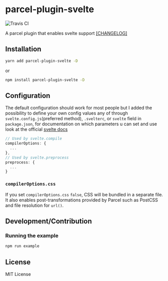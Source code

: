# parcel-plugin-svelte

![Travis CI](https://travis-ci.org/DeMoorJasper/parcel-plugin-svelte.svg?branch=master)

A parcel plugin that enables svelte support [[CHANGELOG]](https://github.com/DeMoorJasper/parcel-plugin-svelte/blob/master/CHANGELOG.md)

## Installation

```bash
yarn add parcel-plugin-svelte -D
```

or

```bash
npm install parcel-plugin-svelte -D
```

## Configuration

The default configuration should work for most people but I added the possibility to define your own config values any of through `svelte.config.js`(preferred method), `.svelterc`, or `svelte` field in `package.json`, for documentation on which parameters u can set and use look at the official [svelte docs](https://github.com/sveltejs/svelte)

```Javascript
// Used by svelte.compile
compilerOptions: {
  ...
},
// Used by svelte.preprocess
preprocess: {
  ...
}
```

### `compilerOptions.css`

If you set `compilerOptions.css` `false`, CSS will be bundled in a separate
file. It also enables post-transformations provided by Parcel such as PostCSS
and file resolution for `url()`.

## Development/Contribution

### Running the example

```bash
npm run example
```

## License

MIT License
